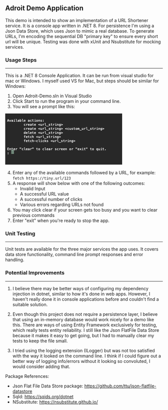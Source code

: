 ## Adroit Demo Application

This demo is intended to show an implementation of a URL Shortener service. It is a console app written in .NET 8. For persistence I'm using a Json Data Store, which uses Json to mimic a real database. To generate URLs, I'm encoding the sequential DB "primary key" to ensure every short url will be unique. Testing was done with xUnit and Nsubstitute for mocking services.

### Usage Steps 
---
This is a .NET 8 Console Application. It can be run from visual studio for mac or Windows. I myself used VS for Mac, but steps should be similar for Windows:

1. Open Adroit-Demo.sln in Visual Studio
2. Click Start to run the program in your command line.
3. You will see a prompt like this:

  ![alt text](image.png)

4. Enter any of the available commands followed by a URL, for example: `fetch https://tiny.url/123`
5. A response will show below with one of the following outcomes:
    * Invalid Input
    * A successful URL value
    * A successful number of clicks
    * Various errors regarding URLs not found
6. You may click clear if your screen gets too busy and you want to clear previous commands
7. Enter "exit" when you're ready to stop the app.

### Unit Testing
---
Unit tests are available for the three major services the app uses. It covers data store functionality, command line prompt responses and error handling.

### Potential Improvements
---
1. I believe there may be better ways of configuring my dependency injection in dotnet, similar to how it's done in web apps. However, I haven't really done it in console applications before and couldn't find a suitable solution.

2. Even though this project does not require a persistence layer, I believe that using an in-memory database would work nicely for a demo like this. There are ways of using Entity Framework exclusively for testing, which really tests entity reliability. I still like the Json FlatFile Data Store because it makes it easy to get going, but I had to manually clear my tests to keep the file small. 

3. I tried using the logging extension (ILogger) but was not too satisfied with the way it looked on the command line. I think if I could figure out a better way of logging info/errors without it looking so convoluted, I would consider adding that.

Package References:
* Json Flat File Data Store package: https://github.com/ttu/json-flatfile-datastore
* SqId: https://sqids.org/dotnet
* NSubstitute: https://nsubstitute.github.io/